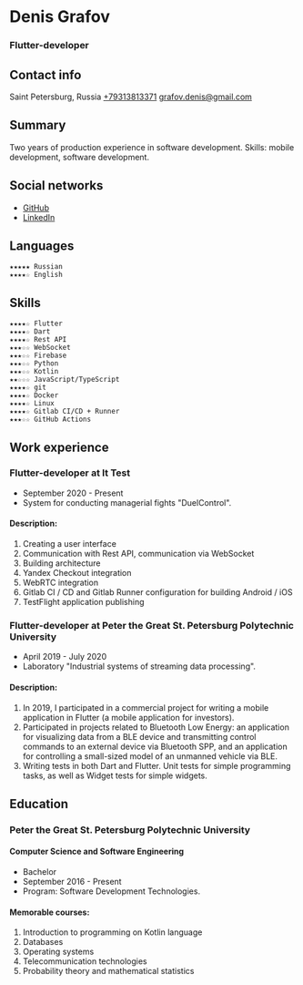 # Denis Grafov
### Flutter-developer

## Contact info
Saint Petersburg, Russia
[+79313813371](tel:+79313813371)
[grafov.denis@gmail.com](mailto:grafov.denis@gmail.com)

## Summary
Two years of production experience in software development.
Skills: mobile development, software development.

## Social networks
* [GitHub](https://github.com/grafovdenis)
* [LinkedIn](https://www.linkedin.com/in/denis-grafov/)

## Languages
    ★★★★★ Russian
    ★★★★☆ English

## Skills
    ★★★★☆ Flutter
    ★★★★☆ Dart
    ★★★★☆ Rest API
    ★★★☆☆ WebSocket
    ★★★☆☆ Firebase
    ★★★☆☆ Python
    ★★★☆☆ Kotlin
    ★★☆☆☆ JavaScript/TypeScript
    ★★★★☆ git
    ★★★★☆ Docker
    ★★★★☆ Linux
    ★★★★☆ Gitlab CI/CD + Runner
    ★★★☆☆ GitHub Actions

## Work experience
### Flutter-developer at It Test
* September 2020 - Present
* System for conducting managerial fights "DuelControl".

#### Description:
1. Creating a user interface
2. Communication with Rest API, communication via WebSocket
3. Building architecture
4. Yandex Checkout integration
5. WebRTC integration
6. Gitlab CI / CD and Gitlab Runner configuration for building Android / iOS
7. TestFlight application publishing

### Flutter-developer at Peter the Great St. Petersburg Polytechnic University
* April 2019 - July 2020
* Laboratory "Industrial systems of streaming data processing".

#### Description:
1. In 2019, I participated in a commercial project for writing a mobile application in Flutter (a mobile application for investors).
2. Participated in projects related to Bluetooth Low Energy: an application for visualizing data from a BLE device and transmitting control commands to an external device via Bluetooth SPP, and an application for controlling a small-sized model of an unmanned vehicle via BLE.
3. Writing tests in both Dart and Flutter. Unit tests for simple programming tasks, as well as Widget tests for simple widgets.

## Education
### Peter the Great St. Petersburg Polytechnic University
#### Computer Science and Software Engineering
* Bachelor
* September 2016 - Present
* Program: Software Development Technologies.

#### Memorable courses:
1. Introduction to programming on Kotlin language
2. Databases
3. Operating systems
4. Telecommunication technologies
5. Probability theory and mathematical statistics